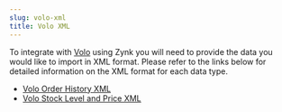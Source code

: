 ```yaml
---
slug: volo-xml
title: Volo XML
---
```

To integrate with [Volo](volo) using Zynk you will need to provide the data you would like to import in XML format. Please refer to the links below for detailed information on the XML format for each data type.

 * [Volo Order History XML](volo-order-history-xml)
 * [Volo Stock Level and Price XML](volo-stock-level-and-price-xml)